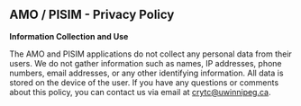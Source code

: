 ## AMO / PISIM - Privacy Policy

**Information Collection and Use**

The AMO and PISIM applications do not collect any personal data from their users.
We do not gather information such as names, IP addresses, phone numbers, email addresses, or any other identifying information.
All data is stored on the device of the user. If you have any questions or comments about this policy, you can contact us via email at [crytc@uwinnipeg.ca](crytc@uwinnipeg.ca).

